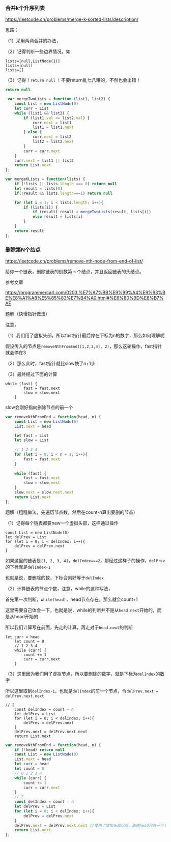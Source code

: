 ### 合并k个升序列表

https://leetcode.cn/problems/merge-k-sorted-lists/description/



思路：

（1）采用两两合并的办法，

（2）记得判断一些边界情况，如

```
lists=[null,ListNode(1)]
lists=[null]
lists=[]
```

（3）记得！`return null` ！不要return乱七八糟的，不然也会出错！

```js
return null
```



```js
 var mergeTwoLists = function (list1, list2) {
	const List = new ListNode(0)
	let curr = List
	while (list1 && list2) {
		if (list1.val <= list2.val) {
			curr.next = list1
			list1 = list1.next
		} else {
			curr.next = list2
			list2 = list2.next
		}
		curr = curr.next
	}
	curr.next = list1 || list2
	return List.next
};

var mergeKLists = function(lists) {
    if (!lists || lists.length === 0) return null
	let result = lists[0]
	if(!result && lists.length===1) return null

	for (let i = 1; i < lists.length; i++){
		if (lists[i]) {
			if (result) result = mergeTwoLists(result, lists[i])
			else result = lists[i]
		}
	}
	return result
};
```



### 删除第N个结点

https://leetcode.cn/problems/remove-nth-node-from-end-of-list/

给你一个链表，删除链表的倒数第 `n` 个结点，并且返回链表的头结点。

参考文章

https://programmercarl.com/0203.%E7%A7%BB%E9%99%A4%E9%93%BE%E8%A1%A8%E5%85%83%E7%B4%A0.html#%E6%80%9D%E8%B7%AF





题解（快慢指针做法）

注意，

（1）我们用了虚拟头部，所以fast指针最后停在下标为n的数字，那么如何理解呢

假设传入的节点是`removeNthFromEnd([1,2,3,4], 2)`，那么这轮操作，fast指针就会停在3

（2）那么此时，fast指针就比slow快了n+1步

（3）最终经过下面的计算

```
while (fast) {
		fast = fast.next
		slow = slow.next
	}
```

slow会刚好指向删除节点的前一个



```js
var removeNthFromEnd = function(head, n) {
	const List = new ListNode(0)
	List.next = head

	let fast = List
	let slow = List
    
	// 1 2 3 4
	for (let i = 0; i < n + 1; i++){
		fast = fast.next
	}
    
	while (fast) {
		fast = fast.next
		slow = slow.next
	}
	slow.next = slow.next.next
	return List.next
};
```



题解（粗糙做法，先遍历节点数，然后在count-n算出要删的节点）

（1）记得每个链表都要new一个虚拟头部，这样通过操作

```
const List = new ListNode(0)
let delPrev = List
for (let i = 0; i < delIndex; i++){
    delPrev = delPrev.next
}
```

如果这里的链表是`[1, 2, 3, 4]`，`delIndex===2`，那经过这样子的操作，`delPrev`的下标就是`delIndex-1`

也就是说，要删除的数，下标会刚好等于`delIndex`



（2）计算链表的节点个数，注意，while的这种写法，

首先第一次判断，`while(head)`，head节点存在，那么就会count+1

这里需要自己体会一下，也就是说，while的判断并不是从`head.next`开始的，而是从head开始的

所以我们计算写在前面，先走的计算，再走对于`head.next`的判断

```
let curr = head
	let count = 0
	// 1 2 3 4
	while (curr) {
		count += 1
		curr = curr.next
	}
```

（3）这里因为我们用了虚拟节点，所以要删除的数字，就是下标为`delIndex`的数字

所以这里取到`delIndex-1`，也就是`delIndex`的前一个节点，令`delPrev.next = delPrev.next.next`

```
// 2
	const delIndex = count - n
	let delPrev = List
	for (let i = 0; i < delIndex; i++){
		delPrev = delPrev.next
	}
	delPrev.next = delPrev.next.next
	return List.next
```





```js
var removeNthFromEnd = function(head, n) {
    if (!head) return null
	const List = new ListNode(0)
	List.next = head
	let curr = head
	let count = 0
	// 0 1 2 3 4
	while (curr) {
		count += 1
		curr = curr.next
	}
	// 2
	const delIndex = count - n
	let delPrev = List
	for (let i = 0; i < delIndex; i++){
		delPrev = delPrev.next
	}
	delPrev.next = delPrev.next.next //使用了虚拟头部以后，即使head只有一个节点，这里也不会错
	return List.next
};
```




